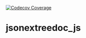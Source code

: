 [![Codecov Coverage](https://img.shields.io/codecov/c/github/jianwu/jsonextreedoc_js/coverage.svg?style=flat-square)](https://codecov.io/gh/jianwu/jsonextreedoc_js/)

# jsonextreedoc_js
